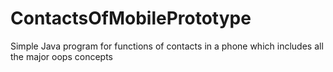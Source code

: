 # ContactsOfMobilePrototype
Simple Java program for functions of contacts in a phone which includes all the major oops concepts
